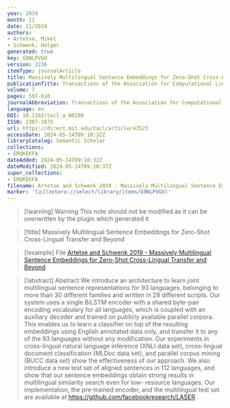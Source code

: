 ```yaml
---
year: 2019
month: 11
date: 11/2019
authors:
- Artetxe, Mikel
- Schwenk, Holger
generated: true
key: G9NLPVGU
version: 2236
itemType: journalArticle
title: Massively Multilingual Sentence Embeddings for Zero-Shot Cross-Lingual Transfer and Beyond
publicationTitle: Transactions of the Association for Computational Linguistics
volume: 7
pages: 597-610
journalAbbreviation: Transactions of the Association for Computational Linguistics
language: en
DOI: 10.1162/tacl_a_00288
ISSN: 2307-387X
url: https://direct.mit.edu/tacl/article/43523
accessDate: 2024-05-14T09:10:32Z
libraryCatalog: Semantic Scholar
collections:
- ERQKEKFA
dateAdded: 2024-05-14T09:10:32Z
dateModified: 2024-05-14T09:10:37Z
super_collections:
- ERQKEKFA
filename: Artetxe and Schwenk 2019 - Massively Multilingual Sentence Embeddings for Zero-Shot Cross-Lingual Transfer and Beyond
marker: '[🇿](zotero://select/library/items/G9NLPVGU)'
---
```



 > 
 > \[!warning\] Warning
 > This note should not be modified as it can be overwritten by the plugin which generated it

 > 
 > \[!title\] Massively Multilingual Sentence Embeddings for Zero-Shot Cross-Lingual Transfer and Beyond

 > 
 > \[!example\] File
 > [Artetxe and Schwenk 2019 - Massively Multilingual Sentence Embeddings for Zero-Shot Cross-Lingual Transfer and Beyond](Artetxe%20and%20Schwenk%202019%20-%20Massively%20Multilingual%20Sentence%20Embeddings%20for%20Zero-Shot%20Cross-Lingual%20Transfer%20and%20Beyond.pdf)

 > 
 > \[!abstract\] Abstract
 > We introduce an architecture to learn joint multilingual sentence representations for 93 languages, belonging to more than 30 different families and written in 28 different scripts. Our system uses a single BiLSTM encoder with a shared byte-pair encoding vocabulary for all languages, which is coupled with an auxiliary decoder and trained on publicly available parallel corpora. This enables us to learn a classifier on top of the resulting embeddings using English annotated data only, and transfer it to any of the 93 languages without any modification. Our experiments in cross-lingual natural language inference (XNLI data set), cross-lingual document classification (MLDoc data set), and parallel corpus mining (BUCC data set) show the effectiveness of our approach. We also introduce a new test set of aligned sentences in 112 languages, and show that our sentence embeddings obtain strong results in multilingual similarity search even for low- resource languages. Our implementation, the pre-trained encoder, and the multilingual test set are available at https://github.com/facebookresearch/LASER .
